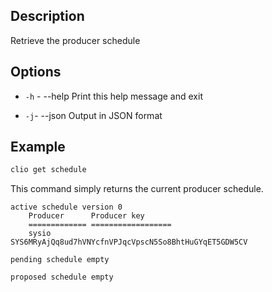 ## Description

Retrieve the producer schedule


## Options
- `-h` - --help                   Print this help message and exit

- `-j`- --json                   Output in JSON format


## Example

```sh
clio get schedule
```

This command simply returns the current producer schedule. 

```console
active schedule version 0
    Producer      Producer key
    ============= ==================
    sysio         SYS6MRyAjQq8ud7hVNYcfnVPJqcVpscN5So8BhtHuGYqET5GDW5CV

pending schedule empty

proposed schedule empty
```
